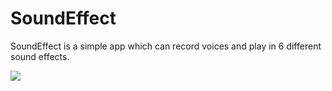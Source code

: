 # SoundEffect

SoundEffect is a simple app which can record voices and play in 6 different sound effects.

![](https://s3-us-west-2.amazonaws.com/yuanjiexie/iOS/soundeffect/southEffect.png)
